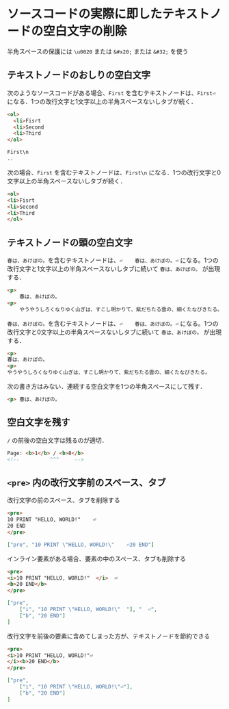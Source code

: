 # ソースコードの実際に即したテキストノードの空白文字の削除

半角スペースの保護には `\u0020` または `&#x20;` または `&#32;` を使う

## テキストノードのおしりの空白文字

次のようなソースコードがある場合、`First` を含むテキストノードは、`First⏎  ` になる．1つの改行文字と1文字以上の半角スペースないしタブが続く．

~~~html
<ol>
  <li>Fisrt
  <li>Second
  <li>Third
</ol>
~~~

~~~html
First\n
..
~~~

次の場合、`First` を含むテキストノードは、`First\n` になる．1つの改行文字と0文字以上の半角スペースないしタブが続く．

~~~html
<ol>
<li>Fisrt
<li>Second
<li>Third
</ol>
~~~

## テキストノードの頭の空白文字

`春は、あけぼの。`を含むテキストノードは、`⏎    春は、あけぼの。⏎` になる。1つの改行文字と1文字以上の半角スペースないしタブに続いて `春は、あけぼの。` が出現する．

~~~html
<p>
    春は、あけぼの。
<p>
    やうやうしろくなりゆく山ぎは、すこし明かりて、紫だちたる雲の、細くたなびきたる。
~~~

`春は、あけぼの。`を含むテキストノードは、`⏎    春は、あけぼの。⏎` になる。1つの改行文字と0文字以上の半角スペースないしタブに続いて `春は、あけぼの。` が出現する．

~~~html
<p>
春は、あけぼの。
<p>
やうやうしろくなりゆく山ぎは、すこし明かりて、紫だちたる雲の、細くたなびきたる。
~~~

次の書き方はみない．連続する空白文字を1つの半角スペースにして残す．

~~~html
<p> 春は、あけぼの。
~~~

## 空白文字を残す

`/` の前後の空白文字は残るのが適切．

~~~html
Page: <b>1</b> / <b>8</b>
<!--          ^^^     -->
~~~

## `<pre>` 内の改行文字前のスペース、タブ

改行文字の前のスペース、タブを削除する

~~~html
<pre>
10 PRINT "HELLO, WORLD!"    ⏎
20 END
</pre>
~~~

~~~json
["pre", "10 PRINT \"HELLO, WORLD!\"    ⏎20 END"]
~~~
インライン要素がある場合、要素の中のスペース、タブも削除する

~~~html
<pre>
<i>10 PRINT "HELLO, WORLD!"  </i>  ⏎
<b>20 END</b>
</pre>
~~~

~~~json
["pre",
    ["i", "10 PRINT \"HELLO, WORLD!\"  "], "  ⏎",
    ["b", "20 END"]
]
~~~

改行文字を前後の要素に含めてしまった方が、テキストノードを節約できる

~~~html
<pre>
<i>10 PRINT "HELLO, WORLD!"⏎
</i><b>20 END</b>
</pre>
~~~

~~~json
["pre",
    ["i", "10 PRINT \"HELLO, WORLD!\"⏎"],
    ["b", "20 END"]
]
